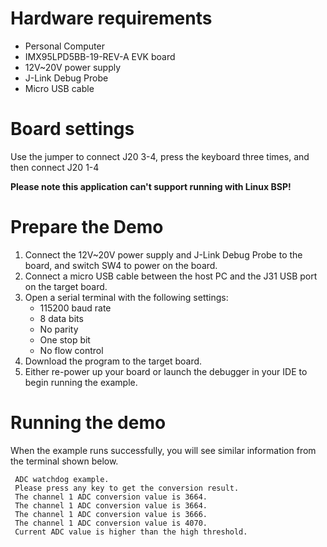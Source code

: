 Hardware requirements
=====================
- Personal Computer
- IMX95LPD5BB-19-REV-A EVK board
- 12V~20V power supply
- J-Link Debug Probe
- Micro USB cable

Board settings
============
Use the jumper to connect J20 3-4, press the keyboard three times, and then connect J20 1-4

**Please note this application can't support running with Linux BSP!**

Prepare the Demo
===============
1.  Connect the 12V~20V power supply and J-Link Debug Probe to the board, and switch SW4 to power on the board.
2.  Connect a micro USB cable between the host PC and the J31 USB port on the target board.
3.  Open a serial terminal with the following settings:
    - 115200 baud rate
    - 8 data bits
    - No parity
    - One stop bit
    - No flow control
4.  Download the program to the target board.
5.  Either re-power up your board or launch the debugger in your IDE to begin running the example.

Running the demo
================
When the example runs successfully, you will see similar information from the terminal shown below.

~~~~~~~~~~~~~~~~~~~~~
 ADC watchdog example.
 Please press any key to get the conversion result.
 The channel 1 ADC conversion value is 3664.
 The channel 1 ADC conversion value is 3664.
 The channel 1 ADC conversion value is 3666.
 The channel 1 ADC conversion value is 4070.
 Current ADC value is higher than the high threshold.
~~~~~~~~~~~~~~~~~~~~~
